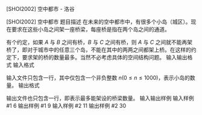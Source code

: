 



[SHOI2002] 空中都市 - 洛谷














[SHOI2002] 空中都市
题目描述
在未来的空中都市中，有很多个小岛（城区）。现在要求在这些小岛之间架一座桥梁，每座桥是指在两个岛之间的通道。

有个约定，如果 $A$ 与 $B$ 之间有桥，$B$ 与 $C$ 之间有桥，则 $A$ 与 $C$ 之间就不能再架桥了，即对于城市中的任意三个岛，不能在其中的两两之间都架上桥。在这样的约定下，要求架的桥的数量最多。当然不必考虑具体的空间结构问题。
输入输出格式
输入格式

输入文件只包含一行，其中仅包含一个非负整数 $n (0 \leq n \leq 1000)$，表示小岛的数量。
输出格式

输出文件也只包含一行，即表示最多能架设的桥梁数量。
输入输出样例
输入样例 #1
6
输出样例 #1
9
输入样例 #2
11
输出样例 #2
30






